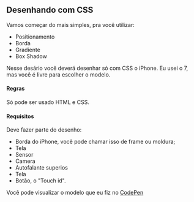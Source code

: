   ## Desenhando com CSS
  Vamos começar do mais simples, pra você utilizar:
  - Positionamento
  - Borda
  - Gradiente
  - Box Shadow
  
  
  Nesse desário você deverá desenhar só com CSS o iPhone. 
  Eu usei o 7, mas você é livre para escolher o modelo.
  
  #### Regras
  Só pode ser usado HTML e CSS.
  
  #### Requisitos
  Deve fazer parte do desenho:
  - Borda do iPhone, você pode chamar isso de frame ou moldura;
  - Tela
  - Sensor
  - Camera
  - Autofalante superios
  - Tela
  - Botão, o "Touch id".
  
  
  Você pode visualizar o modelo que eu fiz no [CodePen](https://codepen.io/schirrel/full/GRpOZVP)
